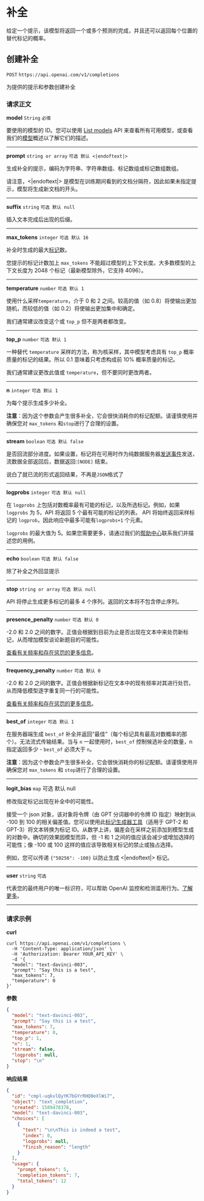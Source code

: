 # 补全

给定一个提示，该模型将返回一个或多个预测的完成，并且还可以返回每个位置的替代标记的概率。

## 创建补全

`POST` `https://api.openai.com/v1/completions`

为提供的提示和参数创建补全

### 请求正文

**model** `String` `必填` 

要使用的模型的 ID。您可以使用 [List models](/api/API.html#模型列表) API 来查看所有可用模型，或查看我们的[模型](/start/模型)概述以了解它们的描述。

------

**prompt** `string or array` `可选 默认 <|endoftext|>`

生成补全的提示，编码为字符串、字符串数组、标记数组或标记数组数组。

请注意，<\|endoftext\|> 是模型在训练期间看到的文档分隔符，因此如果未指定提示，模型将生成新文档的开头。

------

**suffix** `string` `可选 默认 null`

插入文本完成后出现的后缀。

------

**max_tokens** `integer` `可选 默认 16`

补全时生成的最大[标记](https://platform.openai.com/tokenizer)数。

您提示的标记计数加上 `max_tokens` 不能超过模型的上下文长度。大多数模型的上下文长度为 2048 个标记（最新模型除外，它支持 4096）。

------

**temperature** `number` `可选 默认 1`

使用什么采样`temperature`，介于 0 和 2 之间。较高的值（如 0.8）将使输出更加随机，而较低的值（如 0.2）将使输出更加集中和确定。

我们通常建议改变这个或 `top_p` 但不是两者都改变。

------

**top_p** `number`  `可选 默认 1`

一种替代 `temperature` 采样的方法，称为核采样，其中模型考虑具有 `top_p` 概率质量的标记的结果。所以 0.1 意味着只考虑构成前 10% 概率质量的标记。

我们通常建议更改此值或 `temperature`，但不要同时更改两者。

------

**n** `integer` `可选 默认 1`

为每个提示生成多少补全。

**注意**：因为这个参数会产生很多补全，它会很快消耗你的标记配额。请谨慎使用并确保您对 `max_tokens` 和`stop`进行了合理的设置。

------

**stream** `boolean` `可选 默认 false`

是否回流部分进度。如果设置，标记将在可用时作为纯数据服务器[发送事件](https://developer.mozilla.org/en-US/docs/Web/API/Server-sent_events/Using_server-sent_events#Event_stream_format)发送，流数据全部返回后，数据返回:`[NODE]` 结束。

说白了就已流的形式返回结果，不再是`JSON`格式了

------

**logprobs** `integer` `可选 默认 null`

在 `logprobs` 上包括对数概率最有可能的标记，以及所选标记。例如，如果 `logprobs` 为 5，API 将返回 5 个最有可能的标记的列表。 API 将始终返回采样标记的 `logprob`，因此响应中最多可能有`logprobs+1` 个元素。

`logprobs` 的最大值为 5。如果您需要更多，请通过我们的[帮助中心](https://help.openai.com/)联系我们并描述您的用例。

------

**echo** `boolean` `可选 默认 false`

除了补全之外回显提示

------

**stop** `string or array`  `可选 默认 null`

API 将停止生成更多标记的最多 4 个序列。返回的文本将不包含停止序列。

------

**presence_penalty** `number` `可选 默认 0`

-2.0 和 2.0 之间的数字。正值会根据到目前为止是否出现在文本中来处罚新标记，从而增加模型谈论新题目的可能性。

[查看有关频率和存在惩罚的更多信息](#参数详情)。

-----

**frequency_penalty** `number` `可选 默认 0`

-2.0 和 2.0 之间的数字。正值会根据新标记在文本中的现有频率对其进行处罚，从而降低模型逐字重复同一行的可能性。

[查看有关频率和存在惩罚的更多信息](#参数详情)。

------

**best_of** `integer` `可选 默认 1`

在服务器端生成 `best_of` 补全并返回“最佳”（每个标记具有最高对数概率的那个）。无法流式传输结果。当与 `n` 一起使用时，`best_of` 控制候选补全的数量，n 指定返回多少 - `best_of` 必须大于 `n`。

**注意**：因为这个参数会产生很多补全，它会很快消耗你的标记配额。请谨慎使用并确保您对 `max_tokens` 和 `stop`进行了合理的设置。

------

**logit_bias** `map` 可选 默认 null

修改指定标记出现在补全中的可能性。

接受一个 json 对象，该对象将令牌（由 GPT 分词器中的令牌 ID 指定）映射到从 -100 到 100 的相关偏差值。您可以使用此[标记生成器工具](https://platform.openai.com/tokenizer?view=bpe)（适用于 GPT-2 和 GPT-3）将文本转换为标记 ID。从数学上讲，偏差会在采样之前添加到模型生成的对数中。确切的效果因模型而异，但 -1 和 1 之间的值应该会减少或增加选择的可能性；像 -100 或 100 这样的值应该导致相关标记的禁止或独占选择。

例如，您可以传递 `{"50256": -100}` 以防止生成 <|endoftext|> 标记。

------

**user** `string` `可选`

代表您的最终用户的唯一标识符，可以帮助 OpenAI 监控和检测滥用行为。[了解更多](/guides/安全最佳实践.html#最终用户-id)。

-------

### 请求示例

**curl**

```shell
curl https://api.openai.com/v1/completions \
  -H 'Content-Type: application/json' \
  -H 'Authorization: Bearer YOUR_API_KEY' \
  -d '{
  "model": "text-davinci-003",
  "prompt": "Say this is a test",
  "max_tokens": 7,
  "temperature": 0
}'
```

**参数**

```json
{
  "model": "text-davinci-003",
  "prompt": "Say this is a test",
  "max_tokens": 7,
  "temperature": 0,
  "top_p": 1,
  "n": 1,
  "stream": false,
  "logprobs": null,
  "stop": "\n"
}
```

**响应结果**

```json
{
  "id": "cmpl-uqkvlQyYK7bGYrRHQ0eXlWi7",
  "object": "text_completion",
  "created": 1589478378,
  "model": "text-davinci-003",
  "choices": [
    {
      "text": "\n\nThis is indeed a test",
      "index": 0,
      "logprobs": null,
      "finish_reason": "length"
    }
  ],
  "usage": {
    "prompt_tokens": 5,
    "completion_tokens": 7,
    "total_tokens": 12
  }
}
```

